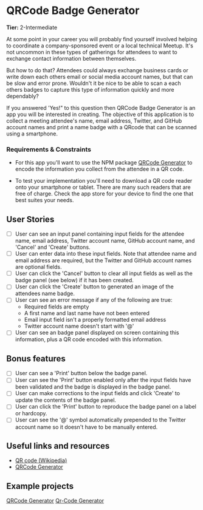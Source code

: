 # QRCode Badge Generator

**Tier:** 2-Intermediate

At some point in your career you will probably find yourself involved helping
to coordinate a company-sponsored event or a local technical Meetup. It's not
uncommon in these types of gatherings for attendees to want to exchange contact
information between themselves. 

But how to do that? Attendees could always exchange business cards or write
down each others email or social media account names, but that can be slow and
error prone. Wouldn't it be nice to be able to scan a each others badges to
capture this type of information quickly and more dependably? 

If you answered 'Yes!" to this question then QRCode Badge Generator is an
app you will be interested in creating. The objective of this application is
to collect a meeting attendee's name, email address, Twitter, and GitHub 
account names and print a name badge with a QRcode that can be scanned using
a smartphone.

### Requirements & Constraints

- For this app you'll want to use the NPM package 
[QRCode Generator](https://www.npmjs.com/package/qrcode-generator) to encode
the information you collect from the attendee in a QR code.

- To test your implementation you'll need to download a QR code reader onto
your smartphone or tablet. There are many such readers that are free of charge.
Check the app store for your device to find the one that best suites your needs.

## User Stories

-   [ ] User can see an input panel containing input fields for the attendee
name, email address, Twitter account name, GitHub account name, and 'Cancel'
and 'Create' buttons.
-   [ ] User can enter data into these input fields. Note that attendee name
and email address are required, but the Twitter and GitHub account names are
optional fields.
-   [ ] User can click the 'Cancel' button to clear all input fields as well as
the badge panel (see below) if it has been created.
-   [ ] User can click the 'Create' button to generated an image of the 
attendees name badge.
-   [ ] User can see an error message if any of the following are true:
    - Required fields are empty
    - A first name and last name have not been entered
    - Email input field isn't a properly formatted email address
    - Twitter account name doesn't start with '@'
-   [ ] User can see an badge panel displayed on screen containing this 
information, plus a QR code encoded with this information.

## Bonus features

-   [ ] User can see a 'Print' button below the badge panel.
-   [ ] User can see the 'Print' button enabled only after the input fields
have been validated and the badge is displayed in the badge panel.
-   [ ] User can make corrections to the input fields and click 'Create' to
update the contents of the badge panel.
-   [ ] User can click the 'Print' button to reproduce the badge panel on a
label or hardcopy.
-   [ ] User can see the '@' symbol automatically prepended to the Twitter
account name so it doesn't have to be manually entered.

## Useful links and resources

- [QR code (Wikipedia)](https://en.wikipedia.org/wiki/QR_code)
- [QRCode Generator](https://www.npmjs.com/package/qrcode-generator)

## Example projects

[QRCode Generator](https://kazuhikoarase.github.io/qrcode-generator/js/demo/)
[Qr-Code Generator](https://qrcodegene.netlify.app/)

